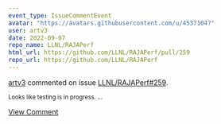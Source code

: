 ```yaml
---
event_type: IssueCommentEvent
avatar: "https://avatars.githubusercontent.com/u/4537104?"
user: artv3
date: 2022-09-07
repo_name: LLNL/RAJAPerf
html_url: https://github.com/LLNL/RAJAPerf/pull/259
repo_url: https://github.com/LLNL/RAJAPerf
---
```


<a href='https://github.com/artv3' target='_blank'>artv3</a> commented on issue <a href='https://github.com/LLNL/RAJAPerf/pull/259' target='_blank'>LLNL/RAJAPerf#259</a>.

<small>Looks like testing is in progress. ...</small>

<a href='https://github.com/LLNL/RAJAPerf/pull/259' target='_blank'>View Comment</a>